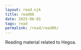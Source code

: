 ```yaml
---
layout: read.njk
title: read06
date: 2025-06-01
tags: read
permalink: /read/read06/
---
```



Reading material related to Hegoa.
